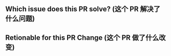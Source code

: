 ## Which issue does this PR solve? (这个 PR 解决了什么问题)


## Retionable for this PR Change (这个 PR 做了什么改变)

